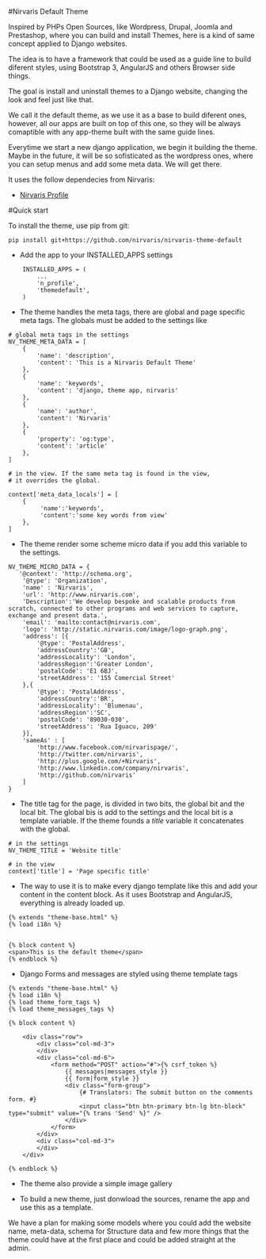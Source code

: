 
#Nirvaris Default Theme

Inspired by PHPs Open Sources, like Wordpress, Drupal, Joomla and Prestashop, where you can build and install Themes, here is a kind of same concept applied to Django websites.

The idea is to have a framework that could be used as a guide line to build diferent styles, using Bootstrap 3, AngularJS and others Browser side things.

The goal is install and uninstall themes to a Django website, changing the look and feel just like that.

We call it the default theme, as we use it as a base to build diferent ones, however, all our apps are built on top of this one, so they will be always comaptible with any app-theme built with the same guide lines.

Everytime we start a new django application, we begin it building the theme. Maybe in the future, it will be so sofisticated as the wordpress ones, where you can setup menus and add some meta data. We will get there.

It uses the follow dependecies from Nirvaris:

- [Nirvaris Profile](https://github.com/nirvaris/nirvaris-profile)

#Quick start


To install the theme, use pip from git:

```
pip install git+https://github.com/nirvaris/nirvaris-theme-default
```
- Add the app to your INSTALLED_APPS settings

```
    INSTALLED_APPS = (
        ...
        'n_profile',
        'themedefault',
    )
```
- The theme handles the meta tags, there are global and page specific meta tags. The globals must be added to the settings like


```
# global meta tags in the settings
NV_THEME_META_DATA = [
    {
        'name': 'description',
        'content': 'This is a Nirvaris Default Theme'
    },
    {
        'name': 'keywords',
        'content': 'django, theme app, nirvaris'
    },
    {
        'name': 'author',
        'content': 'Nirvaris'
    },
    {
        'property': 'og:type',
        'content': 'article'
    },
]

# in the view. If the same meta tag is found in the view,
# it overrides the global.

context['meta_data_locals'] = [
    {
         'name':'keywords',
         'content':'some key words from view'
    },
]
```


- The theme render some scheme micro data if you add this variable to the settings.

```
NV_THEME_MICRO_DATA = {
   '@context': 'http://schema.org',
	'@type': 'Organization',
	'name' : 'Nirvaris',
	'url': 'http://www.nirvaris.com',
	'Description':'We develop bespoke and scalable products from scratch, connected to other programs and web services to capture, exchange and present data.',
	'email': 'mailto:contact@nirvaris.com',
	'logo': 'http://static.nirvaris.com/image/logo-graph.png',
	'address': [{
	    '@type': 'PostalAddress',
		'addressCountry':'GB',
	    'addressLocality': 'London',
		'addressRegion':'Greater London',
	    'postalCode': 'E1 6BJ',
	    'streetAddress': '155 Comercial Street'
	},{
	    '@type': 'PostalAddress',
		'addressCountry':'BR',
	    'addressLocality': 'Blumenau',
		'addressRegion':'SC',
	    'postalCode': '89030-030',
	    'streetAddress': 'Rua Iguacu, 209'
	}],
	'sameAs' : [
		'http://www.facebook.com/nirvarispage/',
		'http://twitter.com/nirvaris',
		'http://plus.google.com/+Nirvaris',
		'http://www.linkedin.com/company/nirvaris',
		'http://github.com/nirvaris'
	]
}
```

- The title tag for the page, is divided in two bits, the global bit and the local bit. The global bis is add to the settings and the local bit is a template variable. If the theme founds a _title_ variable it concatenates with the global.

```
# in the settings
NV_THEME_TITLE = 'Website title'

# in the view
context['title'] = 'Page specific title'

```

- The way to use it is to make every django template like this and add your content in the content block. As it uses Bootstrap and AngularJS, everything is already loaded up.

```
{% extends "theme-base.html" %}
{% load i18n %}


{% block content %}
<span>This is the default theme</span>
{% endblock %}
```

- Django Forms and messages are styled using theme template tags

```
{% extends "theme-base.html" %}
{% load i18n %}
{% load theme_form_tags %}
{% load theme_messages_tags %}

{% block content %}

	<div class="row">
		<div class="col-md-3">
		</div>
		<div class="col-md-6">
			<form method="POST" action="#">{% csrf_token %}
				{{ messages|messages_style }}		
				{{ form|form_style }}
				<div class="form-group">
					{# Translators: The submit button on the comments form. #}
					<input class="btn btn-primary btn-lg btn-block" type="submit" value="{% trans 'Send' %}" />
				</div>
			</form>
		</div>
		<div class="col-md-3">
		</div>
	</div>

{% endblock %}
```

- The theme also provide a simple image gallery

- To build a new theme, just donwload the sources, rename the app and use this as a template.

We have a plan for making some models where you could add the website name, meta-data, schema for Structure data and few more things that the theme could have at the first place and could be added straight at the admin.
